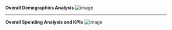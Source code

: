 __Overall Demographics Analysis__
![image](https://github.com/arnavbangaria/data-analytics-projects/assets/98005484/223e06c3-5fa1-4b6c-af58-4a3d97ab549f)

---
__Overall Spending Analysis and KPIs__
![image](https://github.com/arnavbangaria/data-analytics-projects/assets/98005484/d8307336-37d7-4977-bbcb-d8a85227068c)
